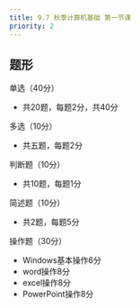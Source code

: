 ```yaml
---
title: 9.7 秋季计算机基础 第一节课
priority: 2
---
```

## 题形

单选（40分）
- 共20题，每题2分，共40分

多选（10分）
- 共五题，每题2分

判断题（10分）
- 共10题，每题1分

简述题（10分）
- 共2题，每题5分

操作题（30分）
- Windows基本操作6分
- word操作8分
- excel操作8分
- PowerPoint操作8分
